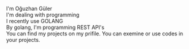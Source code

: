 I'm Oğuzhan Güler<br/>
I'm dealing with programming<br/>
I recently use GOLANG<br/>
By golang, I'm programming REST API's<br/>
You can find my projects on my prifile. You can exemine or use codes in your projects.
